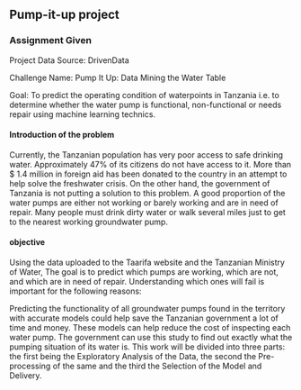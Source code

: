 ## Pump-it-up project

### Assignment Given
Project Data Source: DrivenData

Challenge Name: Pump It Up: Data Mining the Water Table

Goal: To predict the operating condition of waterpoints in Tanzania i.e. to determine whether the water pump is functional, non-functional or needs repair
using machine learning technics. 

#### Introduction of the problem
Currently, the Tanzanian population has very poor access to safe drinking water. 
Approximately 47% of its citizens do not have access to it. More than $ 1.4 million in foreign aid
has been donated to the country in an attempt to help solve the freshwater crisis. On the other hand,
the government of Tanzania is not putting a solution to this problem. 
A good proportion of the water pumps are either not working or barely working and are in need of repair.
Many people must drink dirty water or walk several miles just to get to the nearest working groundwater pump.

#### objective

Using the data uploaded to the Taarifa website and the Tanzanian Ministry of Water, The goal is to predict which pumps are working, which are not,
and which are in need of repair. Understanding which ones will fail is important for the following reasons:

Predicting the functionality of all groundwater pumps found in the territory with accurate models could help save 
the Tanzanian government a lot of time and money.
These models can help reduce the cost of inspecting each water pump.
The government can use this study to find out exactly what the pumping situation of its water is.
This work will be divided into three parts: the first being the Exploratory Analysis of the Data, the second the 
Pre-processing of the same and the third the Selection of the Model and Delivery.

